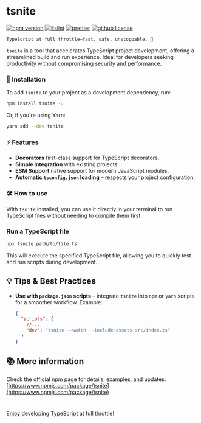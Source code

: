 # tsnite

[![npm version](https://img.shields.io/npm/v/tsnite.svg)](https://www.npmjs.com/package/tsnite)
[![Eslint](https://img.shields.io/badge/ESLint-3A33D1?logo=eslint)](https://img.shields.io/badge/ESLint-3A33D1?logo=eslint)
[![prettier](https://img.shields.io/badge/Prettier-de9954?logo=prettier&logoColor=ffffff)](https://img.shields.io/badge/Prettier-de9954?logo=prettier&logoColor=ffffff)
[![github license](https://img.shields.io/github/license/luas10c/tsnite)](https://img.shields.io/github/license/luas10c/tsnite)

```
TypeScript at full throttle—fast, safe, unstoppable. 🚀
```

`tsnite` is a tool that accelerates TypeScript project development, offering a streamlined build and run experience. Ideal for developers seeking productivity without compromising security and performance.

### 🚀 Installation

To add `tsnite` to your project as a development dependency, run:

```bash
npm install tsnite -D
```

Or, if you're using Yarn:

```bash
yarn add --dev tsnite
```

### ⚡ Features

- **Decorators** first-class support for TypeScript decorators.
- **Simple integration** with existing projects.
- **ESM Support** native support for modern JavaScript modules.
- **Automatic `tsconfig.json` loading** – respects your project configuration.

### 🛠️ How to use

With `tsnite` installed, you can use it directly in your terminal to run TypeScript files without needing to compile them first.

### Run a TypeScript file

```bash
npx tsnite path/to/file.ts
```

This will execute the specified TypeScript file, allowing you to quickly test and run scripts during development.

## 💡 Tips & Best Practices

- **Use with `package.json` scripts** – integrate `tsnite` into `npm` or `yarn` scripts for a smoother workflow.
  Example:
  ```json
  {
    "scripts": {
      //...
      "dev": "tsnite --watch --include-assets src/index.ts"
    }
  }
  ```

## 📚 More information

Check the official npm page for details, examples, and updates:
[https://www.npmjs.com/package/tsnite](https://www.npmjs.com/package/tsnite)

#

Enjoy developing TypeScript at full throttle!
